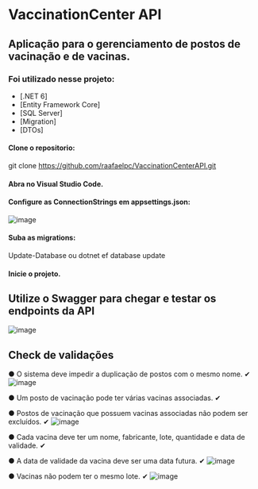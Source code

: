 # VaccinationCenter API

## Aplicação para o gerenciamento de postos de vacinação e de vacinas.


### Foi utilizado nesse projeto:

- [.NET 6]
- [Entity Framework Core]
- [SQL Server]
- [Migration]
- [DTOs]


#### Clone o repositorio:
git clone https://github.com/raafaelpc/VaccinationCenterAPI.git

#### Abra no Visual Studio Code.

#### Configure as ConnectionStrings em appsettings.json:
![image](https://github.com/raafaelpc/VaccinationCenterAPI/assets/80062189/6625abbf-21be-49fd-810c-fa29520c93a1)

#### Suba as migrations:
Update-Database
ou
dotnet ef database update

#### Inicie o projeto.

## Utilize o Swagger para chegar e testar os endpoints da API
![image](https://github.com/raafaelpc/VaccinationCenterAPI/assets/80062189/d47df1ce-8cfe-4f86-94f5-789855c7f3f4)


## Check de validações

● O sistema deve impedir a duplicação de postos com o mesmo nome. ✔
![image](https://github.com/raafaelpc/VaccinationCenterAPI/assets/80062189/12354f3d-6b06-4f36-8eef-677007bce827)



● Um posto de vacinação pode ter várias vacinas associadas. ✔

● Postos de vacinação que possuem vacinas associadas não podem ser excluídos. ✔
![image](https://github.com/raafaelpc/VaccinationCenterAPI/assets/80062189/3c46b391-8ebd-4481-b45b-ac2caa1c419f)


● Cada vacina deve ter um nome, fabricante, lote, quantidade e data de validade.  ✔

● A data de validade da vacina deve ser uma data futura.  ✔
![image](https://github.com/raafaelpc/VaccinationCenterAPI/assets/80062189/5335420d-3868-46a4-88ab-216d3f6bcbed)


● Vacinas não podem ter o mesmo lote. ✔
![image](https://github.com/raafaelpc/VaccinationCenterAPI/assets/80062189/64e73294-0c9e-4e90-8f14-5f0497a8b792)

